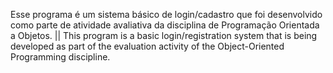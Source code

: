 Esse programa é um sistema básico de login/cadastro que foi desenvolvido como parte de atividade avaliativa da disciplina de Programação Orientada a Objetos. ||  This program is a basic login/registration system that is being developed as part of the evaluation activity of the Object-Oriented Programming discipline.
